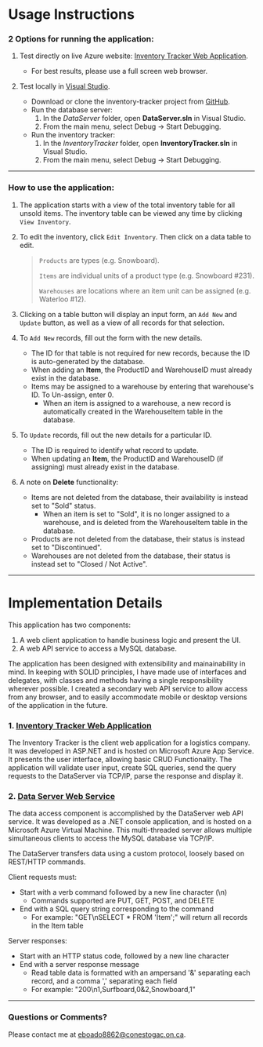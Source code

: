 # Usage Instructions

### 2 Options for running the application:

1. Test directly on live Azure website: [Inventory Tracker Web Application](https://inventory-tracker.azurewebsites.net).
	* For best results, please use a full screen web browser.

2. Test locally in [Visual Studio](https://visualstudio.microsoft.com/).
	* Download or clone the inventory-tracker project from [GitHub](https://github.com/b-edward/inventory-tracker).
	* Run the database server:
		1. In the *DataServer* folder, open **DataServer.sln** in Visual Studio.
		2. From the main menu, select Debug -> Start Debugging.
	* Run the inventory tracker:
		1. In the *InventoryTracker* folder, open **InventoryTracker.sln** in Visual Studio.
		2. From the main menu, select Debug -> Start Debugging.

---

### How to use the application:

1. The application starts with a view of the total inventory table for all unsold items. The inventory table can be viewed any time by clicking `View Inventory`.

2. To edit the inventory, click `Edit Inventory`. Then click on a data table to edit.	
	
	> `Products` are types (e.g. Snowboard).
	> 
	> `Items` are individual units of a product type (e.g. Snowboard #231).
	> 
	> `Warehouses` are locations where an item unit can be assigned (e.g. Waterloo #12).

3. Clicking on a table button will display an input form, an `Add New` and `Update` button, as well as a view of all records for that selection. 

4. To `Add New` records, fill out the form with the new details.
	* The ID for that table is not required for new records, because the ID is auto-generated by the database.
	* When adding an **Item**, the ProductID and WarehouseID must already exist in the database.
	* Items may be assigned to a warehouse by entering that warehouse's ID. To Un-assign, enter 0.
		* When an item is assigned to a warehouse, a new record is automatically created in the WarehouseItem table in the database.
	
5. To `Update` records, fill out the new details for a particular ID.
	* The ID is required to identify what record to update.
	* When updating an **Item**, the ProductID and WarehouseID (if assigning) must already exist in the database.

6. A note on **Delete** functionality:
	* Items are not deleted from the database, their availability is instead set to "Sold" status. 
		* When an item is set to "Sold", it is no longer assigned to a warehouse, and is deleted from the WarehouseItem table in the database.
	* Products are not deleted from the database, their status is instead set to "Discontinued". 
	* Warehouses are not deleted from the database, their status is instead set to "Closed / Not Active".

---

# Implementation Details

This application has two components: 
1. A web client application to handle business logic and present the UI.
2. A web API service to access a MySQL database.

The application has been designed with extensibility and mainainability in mind. In keeping with SOLID principles, I have made use of interfaces and delegates, with classes and methods having a single responsibility wherever possible. I created a secondary web API service to allow access from any browser, and to easily accommodate mobile or desktop versions of the application in the future.

### 1. [Inventory Tracker Web Application](https://github.com/b-edward/inventory-tracker/tree/main/InventoryTracker)

The Inventory Tracker is the client web application for a logistics company. It was developed in ASP.NET and is hosted on Microsoft Azure App Service. It presents the user interface, allowing basic CRUD Functionality. The application will validate user input, create SQL queries, send the query requests to the DataServer via TCP/IP, parse the response and display it. 

### 2. [Data Server Web Service](https://github.com/b-edward/inventory-tracker/tree/main/DataServer)

The data access component is accomplished by the DataServer web API service. It was developed as a .NET console application, and is hosted on a Microsoft Azure Virtual Machine. This multi-threaded server allows multiple simultaneous clients to access the MySQL database via TCP/IP. 

The DataServer transfers data using a custom protocol, loosely based on REST/HTTP commands. 

Client requests must:
* Start with a verb command followed by a new line character (\n)
	* Commands supported are PUT, GET, POST, and DELETE
* End with a SQL query string corresponding to the command
	* For example: "GET\nSELECT * FROM 'Item';" will return all records in the Item table

Server responses:
* Start with an HTTP status code, followed by a new line character
* End with a server response message
	* Read table data is formatted with an ampersand '&' separating each record, and a comma ',' separating each field
	* For example: "200\n1,Surfboard,0&2,Snowboard,1" 
	
---

### Questions or Comments?

Please contact me at <eboado8862@conestogac.on.ca>. 	
